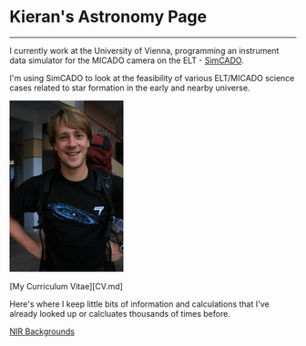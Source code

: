 # Kieran's Astronomy Page
-------------------------

I currently work at the University of Vienna, programming an instrument data
simulator for the MICADO camera on the ELT - [SimCADO](www.univie.ac.at/simcado). 

I'm using SimCADO to look at the feasibility of various ELT/MICADO science cases
related to star formation in the early and nearby universe.

<img src="me.png" width="200">

[My Curriculum Vitae][CV.md]

Here's where I keep little bits of information and calculations that I've 
already looked up or calcluates thousands of times before.

[NIR Backgrounds](NIR_backgrounds/NIR_bg.md)



